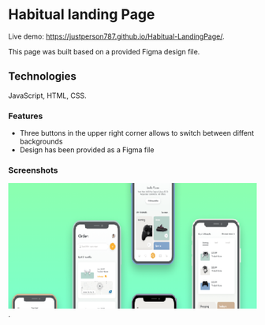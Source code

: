 # Habitual landing Page

Live demo: https://justperson787.github.io/Habitual-LandingPage/.

This page was built based on a provided Figma design file.

## Technologies

JavaScript, HTML, CSS.

### Features

- Three buttons in the upper right corner allows to switch between diffent backgrounds
- Design has been provided as a Figma file

### Screenshots

![alt text](https://github.com/justPerson787/Habitual-LandingPage/blob/master/screenshot.png "screenshot").
